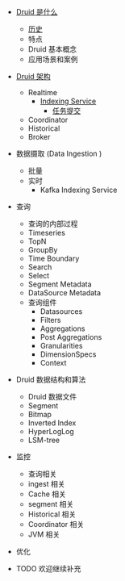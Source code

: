 * [Druid 是什么](./intro/what-is-druid.md)
  * [历史](./intro/druid-history.md)
  * 特点
  * Druid 基本概念
  * 应用场景和案例

* [Druid 架构](./arch/druid-arch.md)
  * Realtime
    * [Indexing Service](./arch/indexing-service/indexing-service.md)
      * [任务提交](./arch/indexing-service/indexing-service-submit-task.md)
  * Coordinator
  * Historical
  * Broker

* 数据摄取 (Data Ingestion )
  * 批量
  * 实时
    * Kafka Indexing Service

* 查询
  * 查询的内部过程
  * Timeseries
  * TopN
  * GroupBy
  * Time Boundary
  * Search
  * Select
  * Segment Metadata
  * DataSource Metadata
  * 查询组件
    * Datasources
    * Filters
    * Aggregations
    * Post Aggregations
    * Granularities
    * DimensionSpecs
    * Context

* Druid 数据结构和算法
  * Druid 数据文件
  * Segment
  * Bitmap
  * Inverted Index
  * HyperLogLog
  * LSM-tree

* 监控
  * 查询相关
  * ingest 相关
  * Cache 相关
  * segment 相关
  * Historical 相关
  * Coordinator 相关
  * JVM 相关

* 优化

* TODO 欢迎继续补充

